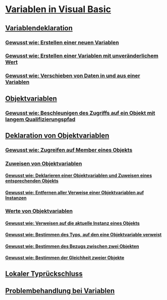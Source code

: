 # [Variablen in Visual Basic](index.md)
## [Variablendeklaration](variable-declaration.md)
### [Gewusst wie: Erstellen einer neuen Variablen](how-to-create-a-new-variable.md)
### [Gewusst wie: Erstellen einer Variablen mit unveränderlichem Wert](how-to-create-a-variable-that-does-not-change-in-value.md)
### [Gewusst wie: Verschieben von Daten in und aus einer Variablen](how-to-move-data-into-and-out-of-a-variable.md)
## [Objektvariablen](object-variables.md)
### [Gewusst wie: Beschleunigen des Zugriffs auf ein Objekt mit langem Qualifizierungspfad](how-to-speed-up-access-to-an-object-with-a-long-qualification-path.md)
## [Deklaration von Objektvariablen](object-variable-declaration.md)
### [Gewusst wie: Zugreifen auf Member eines Objekts](how-to-access-members-of-an-object.md)
### [Zuweisen von Objektvariablen](object-variable-assignment.md)
#### [Gewusst wie: Deklarieren einer Objektvariablen und Zuweisen eines entsprechenden Objekts](how-to-declare-an-object-variable-and-assign-an-object-to-it.md)
#### [Gewusst wie: Entfernen aller Verweise einer Objektvariablen auf Instanzen](how-to-make-an-object-variable-not-refer-to-any-instance.md)
### [Werte von Objektvariablen](object-variable-values.md)
#### [Gewusst wie: Verweisen auf die aktuelle Instanz eines Objekts](how-to-refer-to-the-current-instance-of-an-object.md)
#### [Gewusst wie: Bestimmen des Typs, auf den eine Objektvariable verweist](how-to-determine-what-type-an-object-variable-refers-to.md)
#### [Gewusst wie: Bestimmen des Bezugs zwischen zwei Objekten](how-to-determine-whether-two-objects-are-related.md)
#### [Gewusst wie: Bestimmen der Gleichheit zweier Objekte](how-to-determine-whether-two-objects-are-identical.md)
## [Lokaler Typrückschluss](local-type-inference.md)
## [Problembehandlung bei Variablen](troubleshooting-variables.md)